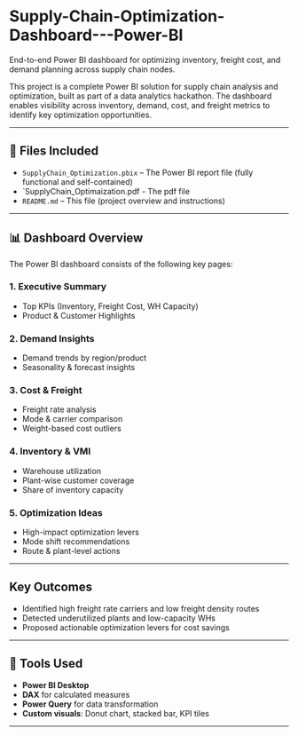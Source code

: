 # Supply-Chain-Optimization-Dashboard---Power-BI
End-to-end Power BI dashboard for optimizing inventory, freight cost, and demand planning across supply chain nodes.

This project is a complete Power BI solution for supply chain analysis and optimization, built as part of a data analytics hackathon. The dashboard enables visibility across inventory, demand, cost, and freight metrics to identify key optimization opportunities.

---

## 📁 Files Included

- `SupplyChain_Optimization.pbix` – The Power BI report file (fully functional and self-contained)
- `SupplyChain_Optimaization.pdf - The pdf file
- `README.md` – This file (project overview and instructions)

---

## 📊 Dashboard Overview

The Power BI dashboard consists of the following key pages:

### 1. Executive Summary
- Top KPIs (Inventory, Freight Cost, WH Capacity)
- Product & Customer Highlights

### 2. Demand Insights
- Demand trends by region/product
- Seasonality & forecast insights

### 3. Cost & Freight
- Freight rate analysis
- Mode & carrier comparison
- Weight-based cost outliers

### 4. Inventory & VMI
- Warehouse utilization
- Plant-wise customer coverage
- Share of inventory capacity

### 5. Optimization Ideas
- High-impact optimization levers
- Mode shift recommendations
- Route & plant-level actions

---


##  Key Outcomes

- Identified high freight rate carriers and low freight density routes
- Detected underutilized plants and low-capacity WHs
- Proposed actionable optimization levers for cost savings

---

## 🧠 Tools Used

- **Power BI Desktop**
- **DAX** for calculated measures
- **Power Query** for data transformation
- **Custom visuals**: Donut chart, stacked bar, KPI tiles

---

